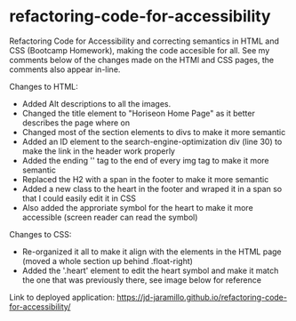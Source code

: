 # refactoring-code-for-accessibility
 Refactoring Code for Accessibility and correcting semantics in HTML and CSS (Bootcamp Homework), making the code accesible for all. 
See my comments below of the changes made on the HTMl and CSS pages, the comments also appear in-line. 

Changes to HTML: 
  * Added Alt descriptions to all the images.
  * Changed the title element to "Horiseon Home Page" as it better describes the page where on
  * Changed most of the section elements to divs to make it more semantic 
  * Added an ID element to the search-engine-optimization div (line 30) to make the link in the header work properly
  * Added the ending '</img>' tag to the end of every img tag to make it more semantic 
  * Replaced the H2 with a span in the footer to make it more semantic 
  * Added a new class to the heart in the footer and wraped it in a span so that I could easily edit it in CSS 
  * Also added the approriate symbol for the heart to make it more accessible (screen reader can read the symbol)  
  
  Changes to CSS: 
  * Re-organized it all to make it align with the elements in the HTML page (moved a whole section up behind .float-right) 
  * Added the '.heart' element to edit the heart symbol and make it match the one that was previously there, see image below for reference 
  
  
Link to deployed application: https://jd-jaramillo.github.io/refactoring-code-for-accessibility/ 
